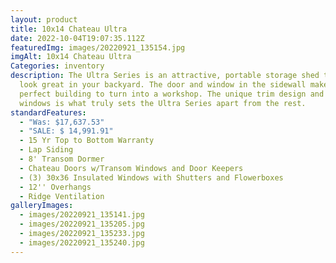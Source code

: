 ```yaml
---
layout: product
title: 10x14 Chateau Ultra
date: 2022-10-04T19:07:35.112Z
featuredImg: images/20220921_135154.jpg
imgAlt: 10x14 Chateau Ultra
Categories: inventory
description: The Ultra Series is an attractive, portable storage shed that will
  look great in your backyard. The door and window in the sidewall makes it a
  perfect building to turn into a workshop. The unique trim design and dormer
  windows is what truly sets the Ultra Series apart from the rest.
standardFeatures:
  - "Was: $17,637.53"
  - "SALE: $ 14,991.91"
  - 15 Yr Top to Bottom Warranty
  - Lap Siding
  - 8' Transom Dormer
  - Chateau Doors w/Transom Windows and Door Keepers
  - (3) 30x36 Insulated Windows with Shutters and Flowerboxes
  - 12'' Overhangs
  - Ridge Ventilation
galleryImages:
  - images/20220921_135141.jpg
  - images/20220921_135205.jpg
  - images/20220921_135233.jpg
  - images/20220921_135240.jpg
---
```

